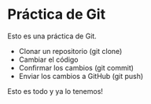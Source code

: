 # Práctica de Git

Esto es una práctica de Git.

- Clonar un repositorio (git clone)
- Cambiar el código
- Confirmar los cambios (git commit)
- Enviar los cambios a GitHub (git push)

Esto es todo y ya lo tenemos!